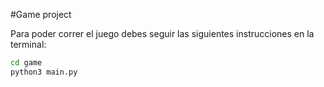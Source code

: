 #Game project

Para poder correr el juego debes seguir las siguientes instrucciones en la terminal:

```sh
cd game
python3 main.py
```

